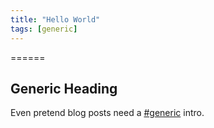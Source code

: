 ```yaml
---
title: "Hello World"
tags: [generic]
---
```

======

## Generic Heading

Even pretend blog posts need a [#generic](/tags/generic) intro.
